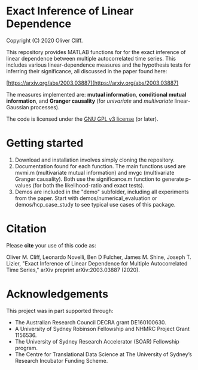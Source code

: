 # Exact Inference of Linear Dependence
Copyright (C) 2020 Oliver Cliff.

This repository provides MATLAB functions for for the exact inference of linear dependence between multiple autocorrelated time series.
This includes various linear-dependence measures and the hypothesis tests for inferring their significance, all discussed in the paper found here:

[https://arxiv.org/abs/2003.03887](https://arxiv.org/abs/2003.03887)

The measures implemented are: **mutual information**, **conditional mutual information**, and **Granger causality** (for *univariate* and *multivariate* linear-Gaussian processes).

The code is licensed under the [GNU GPL v3 license](http://www.gnu.org/licenses/gpl-3.0.html) (or later).

# Getting started
1. Download and installation involves simply cloning the repository.
2. Documentation found for each function. The main functions used are mvmi.m (multivariate mutual information) and mvgc (multivariate Granger causality). Both use the significance.m function to generate p-values (for both the likelihood-ratio and exact tests).
3. Demos are included in the "demo" subfolder, including all experiments from the paper. Start with demos/numerical_evaluation or demos/hcp_case_study to see typical use cases of this package.

# Citation
Please **cite** your use of this code as:

Oliver M. Cliff, Leonardo Novelli, Ben D Fulcher, James M. Shine, Joseph T. Lizier, "Exact Inference of Linear Dependence for Multiple Autocorrelated Time Series," arXiv preprint arXiv:2003.03887 (2020).

# Acknowledgements
This project was in part supported through:

- The Australian Research Council DECRA grant DE160100630.
- A University of Sydney Robinson Fellowship and NHMRC Project Grant 1156536.
- The University of Sydney Research Accelerator (SOAR) Fellowship program.
- The Centre for Translational Data Science at The University of Sydney’s Research Incubator Funding Scheme.

